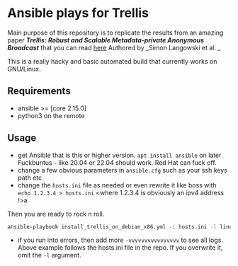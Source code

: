 # Ansible plays for Trellis

Main purpose of this repository is to replicate the results from an amazing paper _**Trellis: Robust and Scalable Metadata-private Anonymous Broadcast**_ that you can read [here](https://eprint.iacr.org/2022/1548.pdf) Authored by _Simon Langowski et al. _ 


This is a really hacky and basic automated build that currently works on GNU/Linux.



## Requirements
- ansible >= [core 2.15.0]
- python3 on the remote

## Usage

- get Ansible that is this or higher version. `apt install ansible` on later Fuckbuntus - like 20.04 or 22.04 should work. Red Hat can fuck off. 
- change a few obvious parameters in `ansible.cfg` such as your ssh keys path etc
- change the `hosts.ini` file as needed or even rewrite it like boss with `echo 1.2.3.4 > hosts.ini` <where 1.2.3.4 is obviously an ipv4 address !>a

Then you are ready to rock n roll. 
```bash
ansible-playbook install_trellis_on_debian_x86.yml -i hosts.ini -l linode -v
```

- if you run into errors, then add more `-vvvvvvvvvvvvvvvv` to see all logs. Above example follows the hosts.ini file in the repo. If you overwrite it, omit the `-l` argument.  
